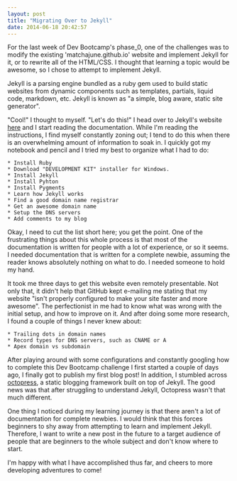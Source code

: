```yaml
---
layout: post
title: "Migrating Over to Jekyll"
date: 2014-06-18 20:42:57
---
```


For the last week of Dev Bootcamp's phase_0, one of the challenges was to modify the existing 'matchajune.github.io' website and implement Jekyll for it, or to rewrite all of the HTML/CSS. I thought that learning a topic would be awesome, so I chose to attempt to implement Jekyll.

Jekyll is a parsing engine bundled as a ruby gem used to build static websites from dynamic components such as templates, partials, liquid code, markdown, etc. Jekyll is known as "a simple, blog aware, static site generator".

"Cool!" I thought to myself. "Let's do this!" I head over to Jekyll's website [here](http://jekyllrb.com/ "go to Jekyll!") and I start reading the documentation. While I'm reading the instructions, I find myself constantly zoning out; I tend to do this when there is an overwhelming amount of information to soak in. I quickly got my notebook and pencil and I tried my best to organize what I had to do:

	* Install Ruby
	* Download "DEVELOPMENT KIT" installer for Windows.
	* Install Jekyll
	* Install Pyhton
	* Install Pygments
	* Learn how Jekyll works
	* Find a good domain name registrar
	* Get an awesome domain name
	* Setup the DNS servers
	* Add comments to my blog

Okay, I need to cut the list short here; you get the point. One of the frustrating things about this whole process is that most of the documentation is written for people with a lot of experience, or so it seems. I needed documentation that is written for a complete newbie, assuming the reader knows absolutely nothing on what to do. I needed someone to hold my hand.

It took me three days to get this website even remotely presentable. Not only that, it didn't help that GitHub kept e-mailing me stating that my website "isn't properly configured to make your site faster and more awesome". The perfectionist in me had to know what was wrong with the initial setup, and how to improve on it. And after doing some more research, I found a couple of things I never knew about:

	* Trailing dots in domain names
	* Record types for DNS servers, such as CNAME or A
	* Apex domain vs subdomain

After playing around with some configurations and constantly googling how to complete this Dev Bootcamp challenge I first started a couple of days ago, I finally got to publish my first blog post! In addition, I stumbled across [octopress](http://octopress.org "go to Octopress!"), a static blogging framework built on top of Jekyll. The good news was that after struggling to understand Jekyll, Octopress wasn't that much different.

One thing I noticed during my learning journey is that there aren't a lot of documentation for complete newbies. I would think that this forces beginners to shy away from attempting to learn and implement Jekyll. Therefore, I want to write a new post in the future to a target audience of people that are beginners to the whole subject and don't know where to start.

I'm happy with what I have accomplished thus far, and cheers to more developing adventures to come!